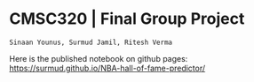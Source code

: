 # CMSC320 | Final Group Project
` Sinaan Younus, Surmud Jamil, Ritesh Verma `

Here is the published notebook on github pages: https://surmud.github.io/NBA-hall-of-fame-predictor/

